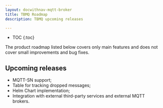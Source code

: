 ```yaml
---
layout: docwithnav-mqtt-broker
title: TBMQ Roadmap
description: TBMQ upcoming releases

---
```


* TOC
{:toc}

The product roadmap listed below covers only main features and does not cover small improvements and bug fixes.

## Upcoming releases

* MQTT-SN support;
* Table for tracking dropped messages;
* Helm Chart implementation;
* Integration with external third-party services and external MQTT brokers.
